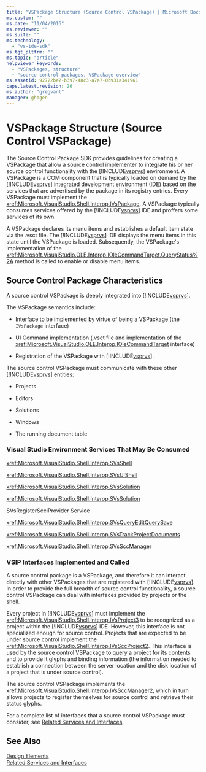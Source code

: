 ```yaml
---
title: "VSPackage Structure (Source Control VSPackage) | Microsoft Docs"
ms.custom: ""
ms.date: "11/04/2016"
ms.reviewer: ""
ms.suite: ""
ms.technology: 
  - "vs-ide-sdk"
ms.tgt_pltfrm: ""
ms.topic: "article"
helpviewer_keywords: 
  - "VSPackages, structure"
  - "source control packages, VSPackage overview"
ms.assetid: 92722be7-b397-48c3-a7a7-0b931a341961
caps.latest.revision: 26
ms.author: "gregvanl"
manager: ghogen
---
```

# VSPackage Structure (Source Control VSPackage)
The Source Control Package SDK provides guidelines for creating a VSPackage that allow a source control implementer to integrate his or her source control functionality with the [!INCLUDE[vsprvs](../../code-quality/includes/vsprvs_md.md)] environment. A VSPackage is a COM component that is typically loaded on demand by the [!INCLUDE[vsprvs](../../code-quality/includes/vsprvs_md.md)] integrated development environment (IDE) based on the services that are advertised by the package in its registry entries. Every VSPackage must implement the <xref:Microsoft.VisualStudio.Shell.Interop.IVsPackage>. A VSPackage typically consumes services offered by the [!INCLUDE[vsprvs](../../code-quality/includes/vsprvs_md.md)] IDE and proffers some services of its own.  
  
 A VSPackage declares its menu items and establishes a default item state via the .vsct file. The [!INCLUDE[vsprvs](../../code-quality/includes/vsprvs_md.md)] IDE displays the menu items in this state until the VSPackage is loaded. Subsequently, the VSPackage's implementation of the <xref:Microsoft.VisualStudio.OLE.Interop.IOleCommandTarget.QueryStatus%2A> method is called to enable or disable menu items.  
  
## Source Control Package Characteristics  
 A source control VSPackage is deeply integrated into [!INCLUDE[vsprvs](../../code-quality/includes/vsprvs_md.md)].  
  
 The VSPackage semantics include:  
  
-   Interface to be implemented by virtue of being a VSPackage (the `IVsPackage` interface)  
  
-   UI Command implementation (.vsct file and implementation of the <xref:Microsoft.VisualStudio.OLE.Interop.IOleCommandTarget> interface)  
  
-   Registration of the VSPackage with [!INCLUDE[vsprvs](../../code-quality/includes/vsprvs_md.md)].  
  
 The source control VSPackage must communicate with these other [!INCLUDE[vsprvs](../../code-quality/includes/vsprvs_md.md)] entities:  
  
-   Projects  
  
-   Editors  
  
-   Solutions  
  
-   Windows  
  
-   The running document table  
  
### Visual Studio Environment Services That May Be Consumed  
 <xref:Microsoft.VisualStudio.Shell.Interop.SVsShell>  
  
 <xref:Microsoft.VisualStudio.Shell.Interop.SVsUIShell>  
  
 <xref:Microsoft.VisualStudio.Shell.Interop.SVsSolution>  
  
 <xref:Microsoft.VisualStudio.Shell.Interop.SVsSolution>  
  
 SVsRegisterScciProvider Service  
  
 <xref:Microsoft.VisualStudio.Shell.Interop.SVsQueryEditQuerySave>  
  
 <xref:Microsoft.VisualStudio.Shell.Interop.SVsTrackProjectDocuments>  
  
 <xref:Microsoft.VisualStudio.Shell.Interop.SVsSccManager>  
  
### VSIP Interfaces Implemented and Called  
 A source control package is a VSPackage, and therefore it can interact directly with other VSPackages that are registered with [!INCLUDE[vsprvs](../../code-quality/includes/vsprvs_md.md)]. In order to provide the full breadth of source control functionality, a source control VSPackage can deal with interfaces provided by projects or the shell.  
  
 Every project in [!INCLUDE[vsprvs](../../code-quality/includes/vsprvs_md.md)] must implement the <xref:Microsoft.VisualStudio.Shell.Interop.IVsProject3> to be recognized as a project within the [!INCLUDE[vsprvs](../../code-quality/includes/vsprvs_md.md)] IDE. However, this interface is not specialized enough for source control. Projects that are expected to be under source control implement the <xref:Microsoft.VisualStudio.Shell.Interop.IVsSccProject2>. This interface is used by the source control VSPackage to query a project for its contents and to provide it glyphs and binding information (the information needed to establish a connection between the server location and the disk location of a project that is under source control).  
  
 The source control VSPackage implements the <xref:Microsoft.VisualStudio.Shell.Interop.IVsSccManager2>, which in turn allows projects to register themselves for source control and retrieve their status glyphs.  
  
 For a complete list of interfaces that a source control VSPackage must consider, see [Related Services and Interfaces](../../extensibility/internals/related-services-and-interfaces-source-control-vspackage.md).  
  
## See Also  
 [Design Elements](../../extensibility/internals/source-control-vspackage-design-elements.md)   
 [Related Services and Interfaces](../../extensibility/internals/related-services-and-interfaces-source-control-vspackage.md)